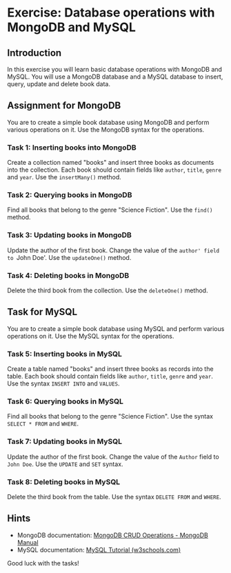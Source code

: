 # Exercise: Database operations with MongoDB and MySQL

## Introduction

In this exercise you will learn basic database operations with MongoDB and MySQL. You will use a MongoDB database and a MySQL database to insert, query, update and delete book data.

## Assignment for MongoDB

You are to create a simple book database using MongoDB and perform various operations on it. Use the MongoDB syntax for the operations.

### Task 1: Inserting books into MongoDB

Create a collection named "books" and insert three books as documents into the collection. Each book should contain fields like `author`, `title`, `genre` and `year`. Use the `insertMany()` method.

### Task 2: Querying books in MongoDB

Find all books that belong to the genre "Science Fiction". Use the `find()` method.

### Task 3: Updating books in MongoDB

Update the author of the first book. Change the value of the `author' field to `John Doe'. Use the `updateOne()` method.

### Task 4: Deleting books in MongoDB

Delete the third book from the collection. Use the `deleteOne()` method.

## Task for MySQL

You are to create a simple book database using MySQL and perform various operations on it. Use the MySQL syntax for the operations.

### Task 5: Inserting books in MySQL

Create a table named "books" and insert three books as records into the table. Each book should contain fields like `author`, `title`, `genre` and `year`. Use the syntax `INSERT INTO` and `VALUES`.

### Task 6: Querying books in MySQL

Find all books that belong to the genre "Science Fiction". Use the syntax `SELECT * FROM` and `WHERE`.

### Task 7: Updating books in MySQL

Update the author of the first book. Change the value of the `Author` field to `John Doe`. Use the `UPDATE` and `SET` syntax.

### Task 8: Deleting books in MySQL

Delete the third book from the table. Use the syntax `DELETE FROM` and `WHERE`.

## Hints

-   MongoDB documentation: [MongoDB CRUD Operations - MongoDB Manual](https://www.mongodb.com/docs/manual/crud/)
-   MySQL documentation: [MySQL Tutorial (w3schools.com)](https://www.w3schools.com/mysql/)

Good luck with the tasks!
